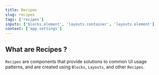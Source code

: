 ```yaml
---
title: Recipes
slug: recipes
tags: ['recipes']
inputs: ['blocks.element', 'layouts.container', 'layouts.element']
context: ['app.settings']
---
```


## What are Recipes ?

`Recipes` are components that provide solutions to common UI usage patterns, and are created using `Blocks`, `Layouts`, and other `Recipes`.
